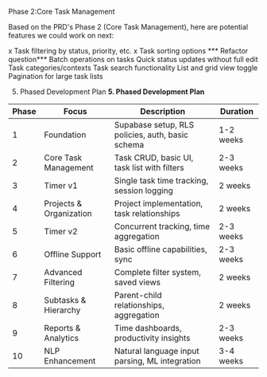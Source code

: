 Phase 2:Core Task Management

Based on the PRD's Phase 2 (Core Task Management), here are potential features we could work on next:

x Task filtering by status, priority, etc.
x Task sorting options
*** Refactor question***
Batch operations on tasks
Quick status updates without full edit
Task categories/contexts
Task search functionality
List and grid view toggle
Pagination for large task lists

5. Phased Development Plan
**5. Phased Development Plan**

| **Phase** | **Focus** | **Description** | **Duration** |
|-----------|-----------|-----------------|--------------|
| 1 | Foundation | Supabase setup, RLS policies, auth, basic schema | 1-2 weeks |
| 2 | Core Task Management | Task CRUD, basic UI, task list with filters | 2-3 weeks |
| 3 | Timer v1 | Single task time tracking, session logging | 2 weeks |
| 4 | Projects & Organization | Project implementation, task relationships | 2 weeks |
| 5 | Timer v2 | Concurrent tracking, time aggregation | 2-3 weeks |
| 6 | Offline Support | Basic offline capabilities, sync | 2-3 weeks |
| 7 | Advanced Filtering | Complete filter system, saved views | 2 weeks |
| 8 | Subtasks & Hierarchy | Parent-child relationships, aggregation | 2 weeks |
| 9 | Reports & Analytics | Time dashboards, productivity insights | 2-3 weeks |
| 10 | NLP Enhancement | Natural language input parsing, ML integration | 3-4 weeks |